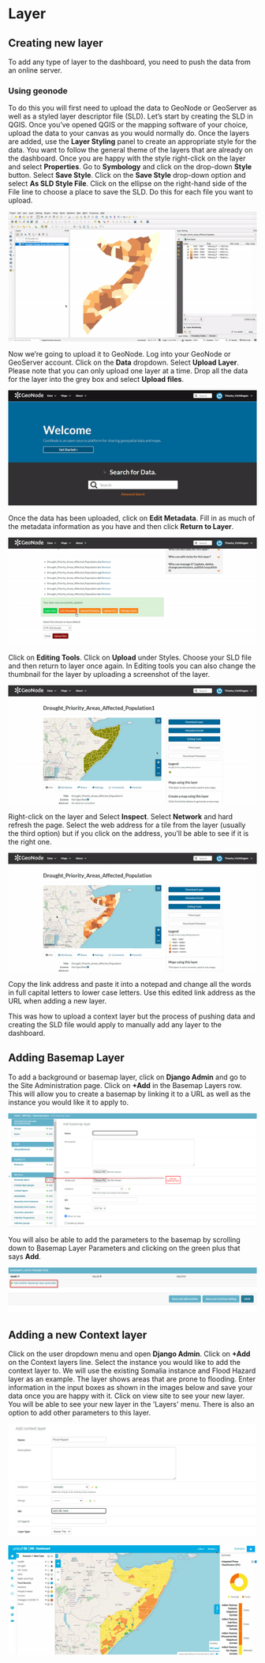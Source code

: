 [//]: # "GeoSight is UNICEF's geospatial web-based business intelligence platform."
[//]: # 
[//]: # "Contact : geosight-no-reply@unicef.org"
[//]: # 
[//]: # ".. note:: This program is free software; you can redistribute it and/or modify"
[//]: # "    it under the terms of the GNU Affero General Public License as published by"
[//]: # "    the Free Software Foundation; either version 3 of the License, or"
[//]: # "    (at your option) any later version."
[//]: # 
[//]: # "__author__ = 'irwan@kartoza.com'"
[//]: # "__date__ = '13/06/2023'"
[//]: # "__copyright__ = ('Copyright 2023, Unicef')"
[//]: # "__copyright__ = ('Copyright 2023, Unicef')"

# Layer

## Creating new layer

To add any type of layer to the dashboard, you need to push the data from an online server. 

### Using geonode
To do this you will first need to upload the data to GeoNode or GeoServer
as well as a styled layer descriptor file (SLD). Let’s start by creating the SLD in QGIS. Once you’ve opened QGIS or the mapping software of your choice, upload the
data to your canvas as you would normally do. Once the layers are added, use the **Layer Styling** panel to create an appropriate style for the data. You want to follow
the general theme of the layers that are already on the dashboard. Once you are happy with the style right-click on the layer and select **Properties**.
Go to **Symbology** and click on the drop-down **Style** button. Select **Save Style**. Click on the **Save Style** drop-down option and select **As SLD Style File**.
Click on the ellipse on the right-hand side of the File line to choose a place to save the SLD. Do this for each file you want to upload.

![SLD](img/sld.gif  "SLD")

Now we’re going to upload it to GeoNode. Log into your GeoNode or GeoServer account. Click on the **Data** dropdown. Select **Upload Layer**. Please note that
you can only upload one layer at a time. Drop all the data for the layer into the grey box and select **Upload files**.

![Uploading to GeoNode](img/geonode_upload.gif  "Uploading to GeoNode")

Once the data has been uploaded, click on **Edit Metadata**. Fill in as much of the metadata information as you have and then click **Return to Layer**.

![Metadata](img/metadata.gif  "Metadata")

Click on **Editing Tools**. Click on **Upload** under Styles. Choose your SLD file and then return to layer once again. In Editing tools you can also
change the thumbnail for the layer by uploading a screenshot of the layer.

![Adding SLD File](img/adding_sld.gif  "Adding SLD File")

Right-click on the layer and Select **Inspect**. Select **Network** and hard refresh the page. Select the web address for a tile from the layer
(usually the third option) but if you click on the address, you’ll be able to see if it is the right one.

![Finding Link](img/finding_link.gif  "Finding Link")

Copy the link address and paste it into a notepad and change all the words in full capital letters to lower case letters. Use this edited link address as the URL when adding a new layer.  <br>

This was how to upload a context layer but the process of pushing data and creating the SLD file would apply to manually add any layer to the dashboard.

## Adding Basemap Layer

To add a background or basemap layer, click on **Django Admin** and go to the Site Administration page. Click on **+Add** in the Basemap Layers row. This will allow you
to create a basemap by linking it to a URL as well as the instance you would like it to apply to.

![ Adding a Basemap](img/new-basemap.png "Adding a Basemap")

You will also be able to add the parameters to the basemap by scrolling down to Basemap Layer Parameters and clicking on the green plus that says **Add**.

![Basemap Parameters](img/new-basemap-parameters.png "Basemap Parameters")

## Adding a new Context layer

Click on the user dropdown menu and open **Django Admin**. Click on **+Add** on the Context layers line. Select the instance you would like to add the context layer to.
We will use the existing Somalia instance and Flood Hazard layer as an example. The layer shows areas that are prone to flooding. Enter information in the input boxes as
shown in the images below and save your data once you are happy with it. Click on view site to see your new layer. You will be able to see your new layer in the 'Layers' menu. There is also an option to add other parameters to this layer.

![Context Layers](img/context-layer.png "Context Layers")

![Context Layers](img/context-layer.gif "Context Layers")
